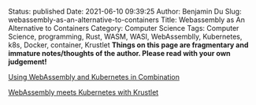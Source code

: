 Status: published
Date: 2021-06-10 09:39:25
Author: Benjamin Du
Slug: webassembly-as-an-alternative-to-containers
Title: Webassembly as An Alternative to Containers
Category: Computer Science
Tags: Computer Science, programming, Rust, WASM, WASI, WebAssemblly, Kubernetes, k8s, Docker, container, Krustlet
**Things on this page are fragmentary and immature notes/thoughts of the author. Please read with your own judgement!**

[Using WebAssembly and Kubernetes in Combination](https://www.alibabacloud.com/blog/using-webassembly-and-kubernetes-in-combination_596177)

[WebAssembly meets Kubernetes with Krustlet](https://cloudblogs.microsoft.com/opensource/2020/04/07/announcing-krustlet-kubernetes-rust-kubelet-webassembly-wasm/)
